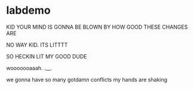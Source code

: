 # labdemo

KID YOUR MIND IS GONNA BE BLOWN BY HOW GOOD THESE CHANGES ARE

NO WAY KID. ITS LITTTT

SO HECKIN LIT MY GOOD DUDE

wooooooaaah. .__.

we gonna have so many gotdamn conflicts my hands are shaking
